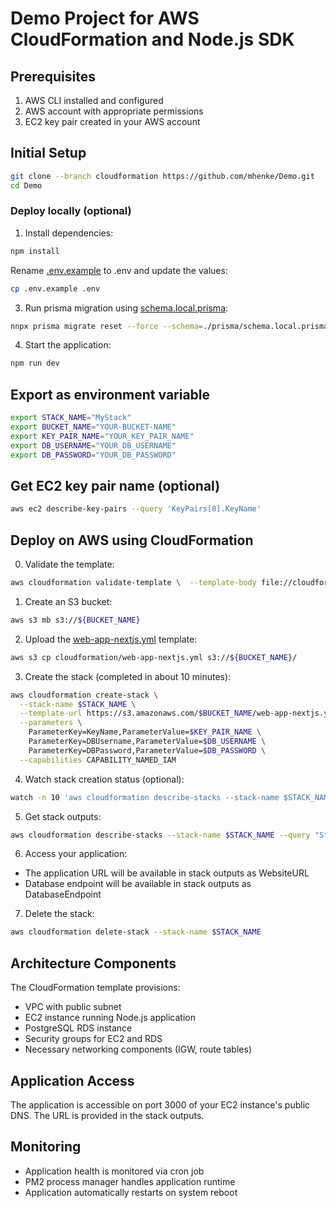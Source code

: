 # Demo Project for AWS CloudFormation and Node.js SDK

## Prerequisites

1. AWS CLI installed and configured
1. AWS account with appropriate permissions
1. EC2 key pair created in your AWS account

## Initial Setup

```bash
git clone --branch cloudformation https://github.com/mhenke/Demo.git
cd Demo
```

### Deploy locally (optional)

1. Install dependencies:

```bash
npm install
```

Rename [.env.example](.env.example) to .env and update the values:

```bash
cp .env.example .env
```

3. Run prisma migration using [schema.local.prisma](prisma/schema.local.prisma):

```bash
nnpx prisma migrate reset --force --schema=./prisma/schema.local.prisma && npx prisma migrate dev --name init --schema=./prisma/schema.local.prisma
```

4. Start the application:

```bash
npm run dev
```

## Export as environment variable

```bash
export STACK_NAME="MyStack"
export BUCKET_NAME="YOUR-BUCKET-NAME"
export KEY_PAIR_NAME="YOUR_KEY_PAIR_NAME"
export DB_USERNAME="YOUR_DB_USERNAME"
export DB_PASSWORD="YOUR_DB_PASSWORD"
```

## Get EC2 key pair name (optional)

```bash
aws ec2 describe-key-pairs --query 'KeyPairs[0].KeyName'
```

## Deploy on AWS using CloudFormation

0. Validate the template:

```bash
aws cloudformation validate-template \  --template-body file://cloudformation/web-app-nextjs.yml
```

1. Create an S3 bucket:

```bash
aws s3 mb s3://${BUCKET_NAME}
```

2. Upload the [web-app-nextjs.yml](cloudformation/web-app-nextjs.yml) template:

```bash
aws s3 cp cloudformation/web-app-nextjs.yml s3://${BUCKET_NAME}/
```

3. Create the stack (completed in about 10 minutes):

```bash
aws cloudformation create-stack \
  --stack-name $STACK_NAME \
  --template-url https://s3.amazonaws.com/$BUCKET_NAME/web-app-nextjs.yml \
  --parameters \
    ParameterKey=KeyName,ParameterValue=$KEY_PAIR_NAME \
    ParameterKey=DBUsername,ParameterValue=$DB_USERNAME \
    ParameterKey=DBPassword,ParameterValue=$DB_PASSWORD \
  --capabilities CAPABILITY_NAMED_IAM
```

4. Watch stack creation status (optional):

```bash
watch -n 10 'aws cloudformation describe-stacks --stack-name $STACK_NAME --query "Stacks[0].StackStatus"'
```

5. Get stack outputs:

```bash
aws cloudformation describe-stacks --stack-name $STACK_NAME --query "Stacks[0].Outputs" > stack-outputs.json
```

6. Access your application:

- The application URL will be available in stack outputs as WebsiteURL
- Database endpoint will be available in stack outputs as DatabaseEndpoint

7. Delete the stack:

```bash
aws cloudformation delete-stack --stack-name $STACK_NAME
```

## Architecture Components

The CloudFormation template provisions:

- VPC with public subnet
- EC2 instance running Node.js application
- PostgreSQL RDS instance
- Security groups for EC2 and RDS
- Necessary networking components (IGW, route tables)

## Application Access

The application is accessible on port 3000 of your EC2 instance's public DNS. The URL is provided in the stack outputs.

## Monitoring

- Application health is monitored via cron job
- PM2 process manager handles application runtime
- Application automatically restarts on system reboot
